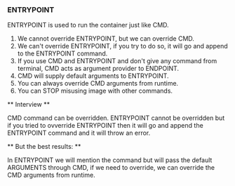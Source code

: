 ### ENTRYPOINT

ENTRYPOINT is used to run the container just like CMD.

1. We cannot override ENTRYPOINT, but we can override CMD.
2. We can't override ENTRYPOINT, if you try to do so, it will go and append to the ENTRYPOINT command.
3. If you use CMD and ENTRYPOINT and don't give any command from terminal, CMD acts as argument provider to ENDPOINT.
4. CMD will supply default arguments to ENTRYPOINT.
5. You can always override CMD arguments from runtime.
6. You can STOP misusing image with other commands.

** Interview **

CMD command can be overridden.
ENTRYPOINT cannot be overridden but if you tried to ovverride ENTRYPOINT then it will go and append the ENTRYPOINT command and it will throw an error.

** But the best results: **

In ENTRYPOINT we will mention the command but will pass the default ARGUMENTS through CMD, if we need to override, we can override the CMD arguments from runtime.